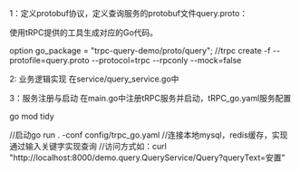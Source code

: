 1：定义protobuf协议，定义查询服务的protobuf文件query.proto：

使用tRPC提供的工具生成对应的Go代码。

option go_package = "trpc-query-demo/proto/query";
//trpc create -f --protofile=query.proto --protocol=trpc --rpconly --mock=false

2: 业务逻辑实现
在service/query_service.go中

3：服务注册与启动
在main.go中注册tRPC服务并启动，tRPC_go.yaml服务配置

go mod tidy

//启动go run . -conf config/trpc_go.yaml
//连接本地mysql，redis缓存，实现通过输入关键字实现查询
//访问方式如：curl "http://localhost:8000/demo.query.QueryService/Query?queryText=安置"